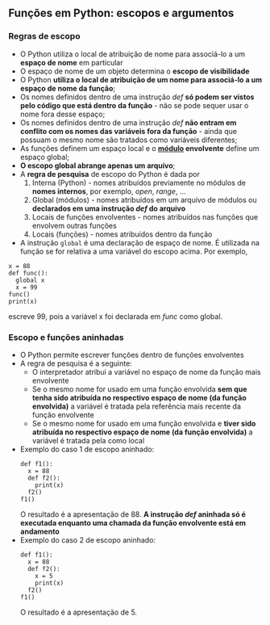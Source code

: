 ## Funções em Python: escopos e argumentos  
### Regras de escopo  
- O Python utiliza o local de atribuição de nome para associá-lo a um **espaço de nome** em particular
- O espaço de nome de um objeto determina o **escopo de visibilidade**
- O Python **utiliza o local de atribuição de um nome para associá-lo a um espaço de nome da função**;
- Os nomes definidos dentro de uma instrução *def* **só podem ser vistos pelo código que está dentro da função** - não se pode sequer usar o nome fora desse espaço;
- Os nomes definidos dentro de uma instrução *def* **não entram em conflito com os nomes das variáveis fora da função** - ainda que possuam o mesmo nome são tratados como variáveis diferentes;
- As funções definem um espaço local e o **[módulo](prog_modulos.md) envolvente** define um espaço global;
- **O escopo global abrange apenas um arquivo**;
- A **regra de pesquisa** de escopo do Python é dada por  
  1. Interna (Python) - nomes atribuídos previamente no módulos de **nomes internos**, por exemplo, *open*, *range*, ...
  2. Global (módulos) - nomes atribuídos em um arquivo de módulos ou **declarados em uma instrução *def* do arquivo**
  3. Locais de funções envolventes - nomes atribuídos nas funções que envolvem outras funções
  4. Locais (funções) - nomes atribuídos dentro da função  
 - A instrução `global` é uma declaração de espaço de nome. É utilizada na função se for relativa a uma variável do escopo acima. Por exemplo,   
  ```
  x = 88
  def func():
    global x
    x = 99
  func()
  print(x)
  ```
  escreve 99, pois a variável x foi declarada em *func* como global.
  
### Escopo e funções aninhadas     
- O Python permite escrever funções dentro de funções envolventes
- A regra de pesquisa é a seguinte:
  - O interpretador atribui a variável no espaço de nome da função mais envolvente
  - Se o mesmo nome for usado em uma função envolvida **sem que tenha sido atribuída no respectivo espaço de nome (da função envolvida)** a variável é tratada pela referência mais recente da função envolvente
  - Se o mesmo nome for usado em uma função envolvida e **tiver sido atribuída no respectivo espaço de nome (da função envolvida)** a variável é tratada pela como local 
- Exemplo do caso 1 de escopo aninhado:  
  ```
  def f1():  
    x = 88  
    def f2():  
      print(x)  
    f2()  
  f1()
  ```
  O resultado é a apresentação de 88. **A instrução *def* aninhada só é executada enquanto uma chamada da função envolvente está em andamento**
- Exemplo do caso 2 de escopo aninhado:  
  ```
  def f1():  
    x = 88  
    def f2(): 
      x = 5
      print(x)  
    f2()  
  f1()
  ```
  O resultado é a apresentação de 5.
